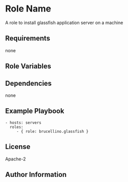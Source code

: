 Role Name
=========

A role to install glassfish application server on a machine

Requirements
------------

none

Role Variables
--------------


Dependencies
------------

none

Example Playbook
----------------

    - hosts: servers
      roles:
         - { role: brucellino.glassfish }

License
-------

Apache-2

Author Information
------------------
